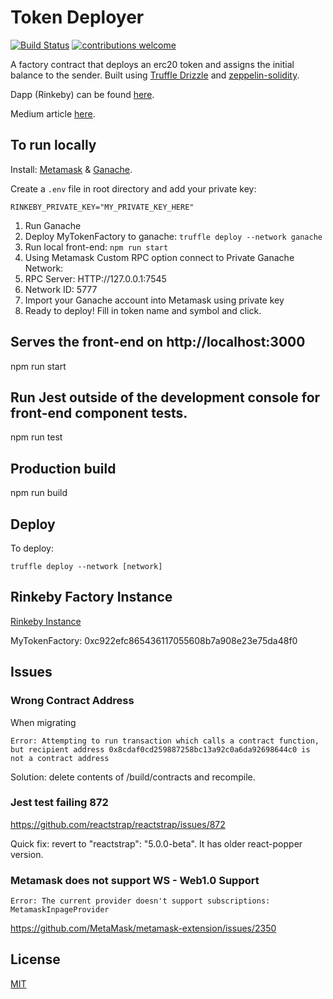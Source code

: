 # Token Deployer

<div>

[![Build Status](https://travis-ci.org/NFhbar/Token-Deployer.png?branch=master)](https://travis-ci.org/NFhbar/Token-Deployer)
[![contributions welcome](https://img.shields.io/badge/contributions-welcome-brightgreen.svg?style=flat)](https://github.com/dwyl/esta/issues)

</div>

A factory contract that deploys an erc20 token and assigns the initial balance to the sender.
Built using [Truffle Drizzle](http://truffleframework.com/blog/drizzle-reactive-ethereum-data-for-front-ends) and
[zeppelin-solidity](https://github.com/OpenZeppelin/zeppelin-solidity).

Dapp (Rinkeby) can be found [here](https://one-click-token.herokuapp.com/).

Medium article [here](https://medium.com/@NicoFrega/erc20-token-deployer-fd4b544598ab).

## To run locally

Install:
[Metamask](https://metamask.io/#how-it-works) &
[Ganache](http://truffleframework.com/ganache/).

Create a ```.env``` file in root directory and add your private key:
```
RINKEBY_PRIVATE_KEY="MY_PRIVATE_KEY_HERE"
```

1. Run Ganache
2. Deploy MyTokenFactory to ganache: ```truffle deploy --network ganache```
3. Run local front-end: ```npm run start```
4. Using Metamask Custom RPC option connect to Private Ganache Network:
5. RPC Server: HTTP://127.0.0.1:7545
6. Network ID: 5777
7. Import your Ganache account into Metamask using private key
8. Ready to deploy! Fill in token name and symbol and click.

## Serves the front-end on http://localhost:3000
npm run start

## Run Jest outside of the development console for front-end component tests.
npm run test

## Production build
npm run build

## Deploy
To deploy:
```
truffle deploy --network [network]
```

## Rinkeby Factory Instance
[Rinkeby Instance](https://one-click-token.herokuapp.com/)

MyTokenFactory: 0xc922efc865436117055608b7a908e23e75da48f0

## Issues

### Wrong Contract Address
When migrating
```
Error: Attempting to run transaction which calls a contract function, but recipient address 0x8cdaf0cd259887258bc13a92c0a6da92698644c0 is not a contract address
```
Solution: delete contents of /build/contracts and recompile.

### Jest test failing 872
https://github.com/reactstrap/reactstrap/issues/872

Quick fix: revert to "reactstrap": "5.0.0-beta". It has older react-popper version.

### Metamask does not support WS - Web1.0 Support
```
Error: The current provider doesn't support subscriptions: MetamaskInpageProvider
```
https://github.com/MetaMask/metamask-extension/issues/2350


## License
[MIT](https://github.com/OpenZeppelin/zeppelin-solidity/blob/master/LICENSE)
